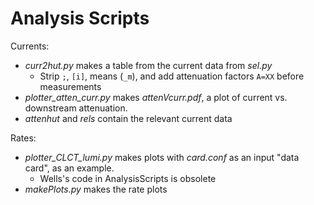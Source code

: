 # Analysis Scripts

Currents:
  * *curr2hut.py* makes a table from the current data from *sel.py*
    * Strip `;`, `[i]`, means (`_m`), and add attenuation factors `A=XX` before measurements
  * *plotter_atten_curr.py* makes *attenVcurr.pdf*, a plot of current vs. downstream attenuation.
  * *attenhut* and *rels* contain the relevant current data

Rates:
  * *plotter_CLCT_lumi.py* makes plots with *card.conf* as an input "data card", as an example.
    * Wells's code in AnalysisScripts is obsolete
  * *makePlots.py* makes the rate plots
